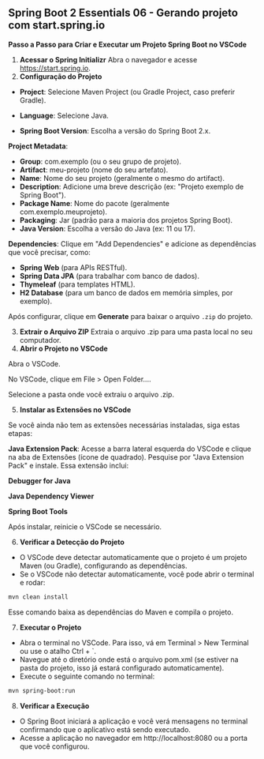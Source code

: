 ## Spring Boot 2 Essentials 06 - Gerando projeto com start.spring.io

**Passo a Passo para Criar e Executar um Projeto Spring Boot no VSCode**

1. **Acessar o Spring Initializr**
   Abra o navegador e acesse https://start.spring.io.
2. **Configuração do Projeto**

- **Project**: Selecione Maven Project (ou Gradle Project, caso preferir Gradle).

- **Language**: Selecione Java.

- **Spring Boot Version**: Escolha a versão do Spring Boot 2.x.

**Project Metadata**:

- **Group**: com.exemplo (ou o seu grupo de projeto).
- **Artifact**: meu-projeto (nome do seu artefato).
- **Name**: Nome do seu projeto (geralmente o mesmo do artifact).
- **Description**: Adicione uma breve descrição (ex: "Projeto exemplo de Spring Boot").
- **Package Name**: Nome do pacote (geralmente com.exemplo.meuprojeto).
- **Packaging**: Jar (padrão para a maioria dos projetos Spring Boot).
- **Java Version**: Escolha a versão do Java (ex: 11 ou 17).

**Dependencies**: Clique em "Add Dependencies" e adicione as dependências que você precisar, como:

- **Spring Web** (para APIs RESTful).
- **Spring Data JPA** (para trabalhar com banco de dados).
- **Thymeleaf** (para templates HTML).
- **H2 Database** (para um banco de dados em memória simples, por exemplo).

Após configurar, clique em **Generate** para baixar o arquivo `.zip` do projeto.

3. **Extrair o Arquivo ZIP**
   Extraia o arquivo .zip para uma pasta local no seu computador.
4. **Abrir o Projeto no VSCode**

Abra o VSCode.

No VSCode, clique em File > Open Folder....

Selecione a pasta onde você extraiu o arquivo .zip.

5. **Instalar as Extensões no VSCode**

Se você ainda não tem as extensões necessárias instaladas, siga estas etapas:

**Java Extension Pack**: Acesse a barra lateral esquerda do VSCode e clique na aba de Extensões (ícone de quadrado). Pesquise por "Java Extension Pack" e instale. Essa extensão inclui:

**Debugger for Java**

**Java Dependency Viewer**

**Spring Boot Tools**

Após instalar, reinicie o VSCode se necessário.

6. **Verificar a Detecção do Projeto**

- O VSCode deve detectar automaticamente que o projeto é um projeto Maven (ou Gradle), configurando as dependências.
- Se o VSCode não detectar automaticamente, você pode abrir o terminal e rodar:

```bash
mvn clean install
```

Esse comando baixa as dependências do Maven e compila o projeto.

7. **Executar o Projeto**

- Abra o terminal no VSCode. Para isso, vá em Terminal > New Terminal ou use o atalho Ctrl + `.
- Navegue até o diretório onde está o arquivo pom.xml (se estiver na pasta do projeto, isso já estará configurado automaticamente).
- Execute o seguinte comando no terminal:

```bash
mvn spring-boot:run
```

8. **Verificar a Execução**

- O Spring Boot iniciará a aplicação e você verá mensagens no terminal confirmando que o aplicativo está sendo executado.
- Acesse a aplicação no navegador em http://localhost:8080 ou a porta que você configurou.

